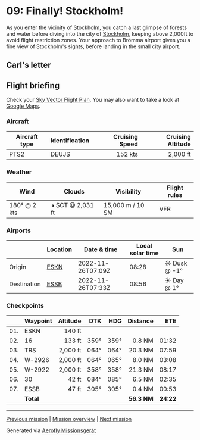 09: Finally! Stockholm!
==================

As you enter the vicinity of Stockholm, you catch a last glimpse of forests and water before diving into the city of [Stockholm](https://en.wikipedia.org/wiki/Stockholm), keeping above 2,000ft to avoid flight restriction zones. Your approach to Brömma airport gives you a fine view of Stockholm's sights, before landing in the small city airport.

Carl's letter
-------------

>

Flight briefing
---------------

Check your [Sky Vector Flight Plan](https://skyvector.com/?ll=58.784541072260765,16.927819033162244&chart=301&zoom=3&fpl=N0152A020%20ESKN%205856N01730E%205859N01744E%205921N01744E%20ESSB). You may also want to take a look at [Google Maps](https://www.google.com/maps/@?api=1&map_action=map&center=58.784541072260765,16.927819033162244&zoom=12&basemap=terrain).

### Aircraft

| Aircraft type | Identification | Cruising Speed | Cruising Altitude |
|---------------|----------------|---------------:|------------------:|
| PTS2          | DEUJS         |        152 kts |          2,000 ft |

### Weather

| Wind         | Clouds          | Visibility       | Flight rules |
|--------------|-----------------|------------------|--------------|
| 180° @ 2 kts | ◑ SCT @ 2,031 ft | 15,000 m / 10 SM | VFR |

### Airports

|             | Location                                   | Date & time    | Local solar time | Sun |
|-------------|--------------------------------------------|----------------|------------------|-----|
| Origin      | [ESKN](https://skyvector.com/airport/ESKN) | 2022-11-26T07:09Z | 08:28 | ☼ Dusk @ -1° |
| Destination | [ESSB](https://skyvector.com/airport/ESSB) | 2022-11-26T07:33Z | 08:56 | ☀ Day @ 1° |

### Checkpoints

|     | Waypoint  | Altitude  | DTK  | HDG  | Distance |   ETE |
|:---:|-----------|----------:|-----:|-----:|---------:|------:|
| 01. | ESKN      |    140 ft |      |      |          |       |
| 02. | 16        |    133 ft | 359° | 359° |   0.8 NM | 01:32 |
| 03. | TRS       |  2,000 ft | 064° | 064° |  20.3 NM | 07:59 |
| 04. | W-2926    |  2,000 ft | 064° | 065° |   8.0 NM | 03:08 |
| 05. | W-2922    |  2,000 ft | 358° | 358° |  21.3 NM | 08:17 |
| 06. | 30        |     42 ft | 084° | 085° |   6.5 NM | 02:35 |
| 07. | ESSB      |     47 ft | 305° | 305° |   0.4 NM | 00:53 |
|     | **Total** |           |      |      | **56.3 NM** | **24:22** |

----

[Previous mission](./08_outskirts_of_stockholm.md) | [Mission overview](./README.md) | [Next mission](./10_aland_homecoming.md)

Generated via [Aerofly Missionsgerät](https://github.com/fboes/aerofly-missions)
